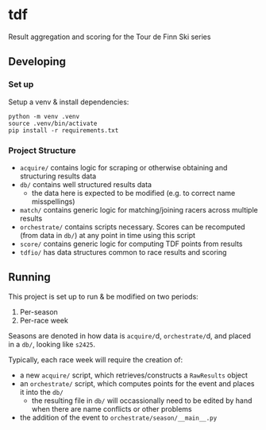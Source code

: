 # tdf
Result aggregation and scoring for the Tour de Finn Ski series

## Developing

### Set up

Setup a venv & install dependencies:

```shell
python -m venv .venv
source .venv/bin/activate
pip install -r requirements.txt
```

### Project Structure

- `acquire/` contains logic for scraping or otherwise obtaining and structuring results data
- `db/` contains well structured results data
    - the data here is expected to be modified (e.g. to correct name misspellings)
- `match/` contains generic logic for matching/joining racers across multiple results
- `orchestrate/` contains scripts necessary. Scores can be recomputed (from data in `db/`) at any point in time
    using this script
- `score/` contains generic logic for computing TDF points from results
- `tdfio/` has data structures common to race results and scoring

## Running

This project is set up to run & be modified on two periods:

1. Per-season
2. Per-race week

Seasons are denoted in how data is `acquire/`d, `orchestrate/`d, and placed in a `db/`, looking like `s2425`.

Typically, each race week will require the creation of:

- a new `acquire/` script, which retrieves/constructs a `RawResults` object
- an `orchestrate/` script, which computes points for the event and places it into the `db/`
    - the resulting file in `db/` will occassionally need to be edited by hand when there are name conflicts or other problems 
- the addition of the event to `orchestrate/season/__main__.py`

